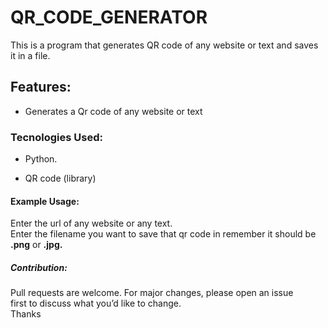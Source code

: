 <h1><strong>QR_CODE_GENERATOR</strong></h1>
This is a program that generates QR code of any website or text and saves it in a file.
<h2>Features:</h2>
<ul><li>Generates a Qr code of any website or text</li></ul>
<h3>Tecnologies Used:</h3>
<ul><li>Python.</li></ul>
<ul><li>QR code (library)</li></ul>
<h4>Example Usage:</h4>
Enter the url of any  website or any text.<br>
Enter the filename you want to save that qr code in remember it should be <strong>.png</strong> or <strong>.jpg.</strong><br>
<h5>Contribution:</h5>
Pull requests are welcome. For major changes, please open an issue<br> first to discuss what you’d like to change.<br>
Thanks